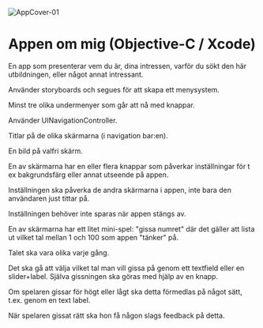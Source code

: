 ![AppCover-01](https://user-images.githubusercontent.com/50097658/72686472-74407000-3af5-11ea-9911-5ba563a9b311.png)


# Appen om mig (Objective-C / Xcode)

En app som presenterar vem du är, dina intressen, varför du sökt den här utbildningen, eller något annat intressant.

Använder storyboards och segues för att skapa ett menysystem.

Minst tre olika undermenyer som går att nå med knappar.

Använder UINavigationController.

Titlar på de olika skärmarna (i navigation bar:en).

En bild på valfri skärm.

En av skärmarna har en eller flera knappar som påverkar inställningar för t ex bakgrundsfärg eller annat utseende på appen.

Inställningen ska påverka de andra skärmarna i appen, inte bara den användaren just tittar på.

Inställningen behöver inte sparas när appen stängs av.

En av skärmarna har ett litet mini-spel: "gissa numret" där det gäller att lista ut vilket tal mellan 1 och 100 som appen "tänker" på.

Talet ska vara olika varje gång.

Det ska gå att välja vilket tal man vill gissa på genom ett textfield eller en slider+label. Själva gissningen ska göras med hjälp av en knapp.

Om spelaren gissar för högt eller lågt ska detta förmedlas på något sätt, t.ex. genom en text label.

När spelaren gissat rätt ska hon få någon slags feedback på detta.
